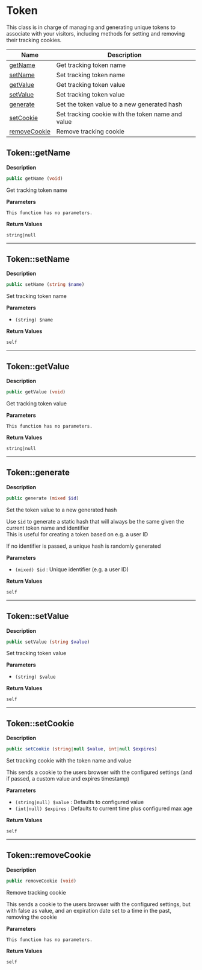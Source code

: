 # Token

This class is in charge of managing and generating unique tokens to associate with your visitors, including methods for setting and removing their tracking cookies.

| Name | Description |
|------|-------------|
|[getName](#tokengetname)|Get tracking token name|
|[setName](#tokensetname)|Set tracking token name|
|[getValue](#tokengetvalue)|Get tracking token value|
|[setValue](#tokensetvalue)|Set tracking token value|
|[generate](#tokengenerate)|Set the token value to a new generated hash|
|[setCookie](#tokensetcookie)|Set tracking cookie with the token name and value|
|[removeCookie](#tokenremovecookie)|Remove tracking cookie|

## Token::getName  

**Description**

```php
public getName (void)
```

Get tracking token name 

**Parameters**

`This function has no parameters.`

**Return Values**

`string|null`

<hr />

## Token::setName  

**Description**

```php
public setName (string $name)
```

Set tracking token name 

**Parameters**

* `(string) $name`

**Return Values**

`self`

<hr />

## Token::getValue  

**Description**

```php
public getValue (void)
```

Get tracking token value 

**Parameters**

`This function has no parameters.`

**Return Values**

`string|null`

<hr />

## Token::generate  

**Description**

```php
public generate (mixed $id)
```

Set the token value to a new generated hash 

Use `$id` to generate a static hash that will always be the same given the current token name and identifier  
This is useful for creating a token based on e.g. a user ID

If no identifier is passed, a unique hash is randomly generated 

**Parameters**

* `(mixed) $id`
: Unique identifier (e.g. a user ID)  

**Return Values**

`self`

<hr />

## Token::setValue  

**Description**

```php
public setValue (string $value)
```

Set tracking token value 

**Parameters**

* `(string) $value`

**Return Values**

`self`

<hr />

## Token::setCookie  

**Description**

```php
public setCookie (string|null $value, int|null $expires)
```

Set tracking cookie with the token name and value 

This sends a cookie to the users browser with the configured settings (and if passed, a custom value and expires timestamp)

**Parameters**

* `(string|null) $value`
: Defaults to configured value  
* `(int|null) $expires`
: Defaults to current time plus configured max age

**Return Values**

`self`

<hr />

## Token::removeCookie  

**Description**

```php
public removeCookie (void)
```

Remove tracking cookie 

This sends a cookie to the users browser with the configured settings, but with false as value, and an expiration date set to a time in the past, removing the cookie 

**Parameters**

`This function has no parameters.`

**Return Values**

`self`